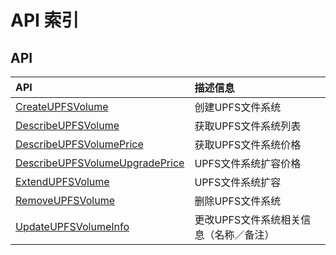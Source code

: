 # API 索引

## API

| API | 描述信息 |
|:---|:---|
|[CreateUPFSVolume](api/upfs-api/create_upfs_volume)|创建UPFS文件系统|
|[DescribeUPFSVolume](api/upfs-api/describe_upfs_volume)|获取UPFS文件系统列表|
|[DescribeUPFSVolumePrice](api/upfs-api/describe_upfs_volume_price)|获取UPFS文件系统价格|
|[DescribeUPFSVolumeUpgradePrice](api/upfs-api/describe_upfs_volume_upgrade_price)|UPFS文件系统扩容价格|
|[ExtendUPFSVolume](api/upfs-api/extend_upfs_volume)|UPFS文件系统扩容|
|[RemoveUPFSVolume](api/upfs-api/remove_upfs_volume)|删除UPFS文件系统|
|[UpdateUPFSVolumeInfo](api/upfs-api/update_upfs_volume_info)|更改UPFS文件系统相关信息（名称／备注）|
